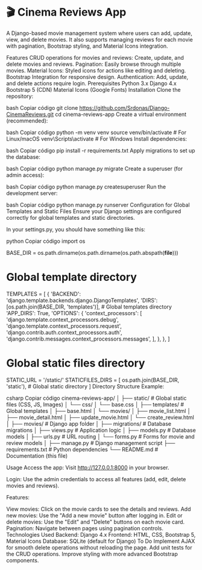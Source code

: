 # 🎬 Cinema Reviews App

A Django-based movie management system where users can add, update, view, and delete movies. It also supports managing reviews for each movie with pagination, Bootstrap styling, and Material Icons integration.

Features
CRUD operations for movies and reviews:
Create, update, and delete movies and reviews.
Pagination: Easily browse through multiple movies.
Material Icons: Styled icons for actions like editing and deleting.
Bootstrap Integration for responsive design.
Authentication: Add, update, and delete actions require login.
Prerequisites
Python 3.x
Django 4.x
Bootstrap 5 (CDN)
Material Icons (Google Fonts)
Installation
Clone the repository:

bash
Copiar código
git clone https://github.com/Srdonas/Django-CinemaReviews.git
cd cinema-reviews-app
Create a virtual environment (recommended):

bash
Copiar código
python -m venv venv
source venv/bin/activate   # For Linux/macOS
venv\Scripts\activate      # For Windows
Install dependencies:

bash
Copiar código
pip install -r requirements.txt
Apply migrations to set up the database:

bash
Copiar código
python manage.py migrate
Create a superuser (for admin access):

bash
Copiar código
python manage.py createsuperuser
Run the development server:

bash
Copiar código
python manage.py runserver
Configuration for Global Templates and Static Files
Ensure your Django settings are configured correctly for global templates and static directories.

In your settings.py, you should have something like this:

python
Copiar código
import os

BASE_DIR = os.path.dirname(os.path.dirname(os.path.abspath(__file__)))

# Global template directory
TEMPLATES = [
    {
        'BACKEND': 'django.template.backends.django.DjangoTemplates',
        'DIRS': [os.path.join(BASE_DIR, 'templates')],  # Global templates directory
        'APP_DIRS': True,
        'OPTIONS': {
            'context_processors': [
                'django.template.context_processors.debug',
                'django.template.context_processors.request',
                'django.contrib.auth.context_processors.auth',
                'django.contrib.messages.context_processors.messages',
            ],
        },
    },
]

# Global static files directory
STATIC_URL = '/static/'
STATICFILES_DIRS = [
    os.path.join(BASE_DIR, 'static'),  # Global static directory
]
Directory Structure Example:

csharp
Copiar código
cinema-reviews-app/
│
├── static/             # Global static files (CSS, JS, Images)
│   └── css/
│       └── base.css
│
├── templates/          # Global templates
│   ├── base.html
│   └── movies/
│       ├── movie_list.html
│       ├── movie_detail.html
│       ├── update_movie.html
│       └── create_review.html
│
├── movies/             # Django app folder
│   ├── migrations/     # Database migrations
│   ├── views.py        # Application logic
│   ├── models.py       # Database models
│   ├── urls.py         # URL routing
│   └── forms.py        # Forms for movie and review models
│
├── manage.py           # Django management script
├── requirements.txt    # Python dependencies
└── README.md           # Documentation (this file)

Usage
Access the app:
Visit http://127.0.0.1:8000 in your browser.

Login:
Use the admin credentials to access all features (add, edit, delete movies and reviews).

Features:

View movies: Click on the movie cards to see the details and reviews.
Add new movies: Use the "Add a new movie" button after logging in.
Edit or delete movies: Use the "Edit" and "Delete" buttons on each movie card.
Pagination: Navigate between pages using pagination controls.
Technologies Used
Backend: Django 4.x
Frontend: HTML, CSS, Bootstrap 5, Material Icons
Database: SQLite (default for Django)
To Do
Implement AJAX for smooth delete operations without reloading the page.
Add unit tests for the CRUD operations.
Improve styling with more advanced Bootstrap components.